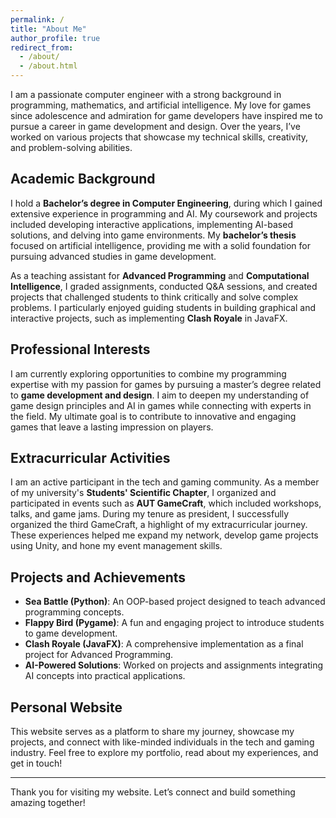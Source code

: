 ```yaml
---
permalink: /
title: "About Me"
author_profile: true
redirect_from: 
  - /about/
  - /about.html
---
```


I am a passionate computer engineer with a strong background in programming, mathematics, and artificial intelligence. My love for games since adolescence and admiration for game developers have inspired me to pursue a career in game development and design. Over the years, I’ve worked on various projects that showcase my technical skills, creativity, and problem-solving abilities.

## Academic Background
I hold a **Bachelor’s degree in Computer Engineering**, during which I gained extensive experience in programming and AI. My coursework and projects included developing interactive applications, implementing AI-based solutions, and delving into game environments. My **bachelor’s thesis** focused on artificial intelligence, providing me with a solid foundation for pursuing advanced studies in game development.

As a teaching assistant for **Advanced Programming** and **Computational Intelligence**, I graded assignments, conducted Q&A sessions, and created projects that challenged students to think critically and solve complex problems. I particularly enjoyed guiding students in building graphical and interactive projects, such as implementing **Clash Royale** in JavaFX.

## Professional Interests
I am currently exploring opportunities to combine my programming expertise with my passion for games by pursuing a master’s degree related to **game development and design**. I aim to deepen my understanding of game design principles and AI in games while connecting with experts in the field. My ultimate goal is to contribute to innovative and engaging games that leave a lasting impression on players.

## Extracurricular Activities
I am an active participant in the tech and gaming community. As a member of my university's **Students' Scientific Chapter**, I organized and participated in events such as **AUT GameCraft**, which included workshops, talks, and game jams. During my tenure as president, I successfully organized the third GameCraft, a highlight of my extracurricular journey. These experiences helped me expand my network, develop game projects using Unity, and hone my event management skills.

## Projects and Achievements
- **Sea Battle (Python)**: An OOP-based project designed to teach advanced programming concepts.
- **Flappy Bird (Pygame)**: A fun and engaging project to introduce students to game development.
- **Clash Royale (JavaFX)**: A comprehensive implementation as a final project for Advanced Programming.
- **AI-Powered Solutions**: Worked on projects and assignments integrating AI concepts into practical applications.

## Personal Website
This website serves as a platform to share my journey, showcase my projects, and connect with like-minded individuals in the tech and gaming industry. Feel free to explore my portfolio, read about my experiences, and get in touch!

---
Thank you for visiting my website. Let’s connect and build something amazing together!
